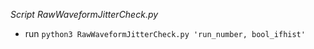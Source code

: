 *Script RawWaveformJitterCheck.py*
- run ```python3 RawWaveformJitterCheck.py 'run_number, bool_ifhist'```
